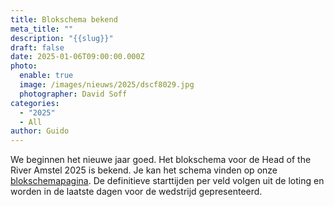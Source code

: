 ```yaml
---
title: Blokschema bekend
meta_title: ""
description: "{{slug}}"
draft: false
date: 2025-01-06T09:00:00.000Z
photo:
  enable: true
  image: /images/nieuws/2025/dscf8029.jpg
  photographer: David Soff
categories:
  - "2025"
  - All
author: Guido
---
```

We beginnen het nieuwe jaar goed. Het blokschema voor de Head of the River Amstel 2025 is bekend. Je kan het schema vinden op onze [blokschemapagina](../../deelnemers/tijdschema/). De definitieve starttijden per veld volgen uit de loting  en worden in de laatste dagen voor de wedstrijd gepresenteerd.